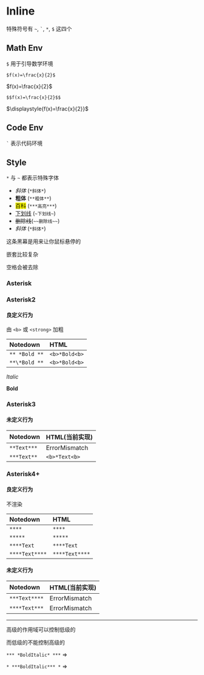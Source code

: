 # Inline


特殊符号有 `~`, `` ` ``, `*`, `$` 这四个

## Math Env

`$` 用于引导数学环境

`$f(x)=\frac{x}{2}$`

$f(x)=\frac{x}{2}$

`$$f(x)=\frac{x}{2}$$`

$\displaystyle{f(x)=\frac{x}{2}}$

## Code Env

`` ` `` 表示代码环境

## Style

`*` 与 `~` 都表示特殊字体

- <i>斜体</i> (`*斜体*`)
- <b>粗体</b> (`**粗体**`)
- <mark>百科</mark> (`***高亮***`)
- <u>下划线</u> (`~下划线~`)
- <del>删除线</del>(`~~删除线~~`)
- *斜体* (`*斜体*`)

<span class="heimu" title="你知道的太多了">这条黑幕是用来让你鼠标悬停的</span>

嵌套比较复杂

空格会被去除

### Asterisk



### Asterisk2

#### 良定义行为

由 `<b>` 或 `<strong>` 加粗

| Notedown      | HTML          |
| :------------ | :------------ |
| `** *Bold **` | `<b>*Bold<b>` |
| `**\*Bold **` | `<b>*Bold<b>` |

*Italic*


**Bold**


### Asterisk3



#### 未定义行为

| Notedown    | HTML(当前实现) |
| :---------- | :------------- |
| `**Text***` | ErrorMismatch  |
| `***Text**` | `<b>*Text<b>`  |

### Asterisk4+

#### 良定义行为

不渲染

| Notedown       | HTML           |
| :------------- | :------------- |
| `****`         | `****`         |
| `*****`        | `*****`        |
| `****Text`     | `****Text`     |
| `****Text****` | `****Text****` |

#### 未定义行为

| Notedown      | HTML(当前实现) |
| :------------ | :------------- |
| `***Text****` | ErrorMismatch  |
| `****Text***` | ErrorMismatch  |


--------


高级的作用域可以控制低级的

而低级的不能控制高级的

`*** *BoldItalic* ***` => ` `

`* ***BoldItalic*** *` => ` `

